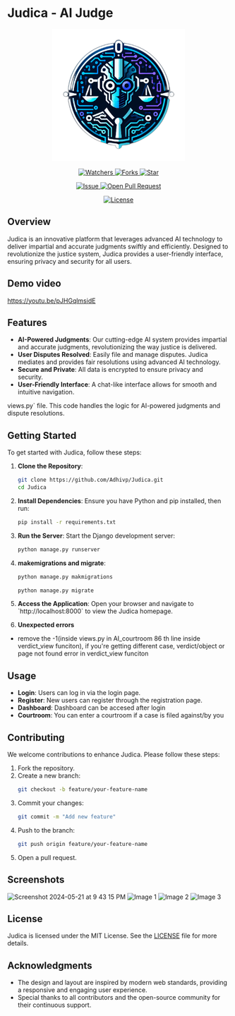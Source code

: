 # Judica - AI Judge
<p align="center">
    <img src="https://github.com/Adhivp/Judica/blob/master/Judica/static/images/logo.png" width=300 />
</p>
<p align="center">
    <p align="center">
        <a href="https://github.com/Adhivp/Judica" target="blank">
            <img src="https://img.shields.io/github/watchers/Adhivp/Judica?style=for-the-badge&logo=appveyor" alt="Watchers"/>
        </a>
        <a href="https://github.com/Adhivp/Judica/fork" target="blank">
            <img src="https://img.shields.io/github/forks/Adhivp/Judica?style=for-the-badge&logo=appveyor" alt="Forks"/>
        </a>
        <a href="https://github.com/Adhivp/Judica/stargazers" target="blank">
            <img src="https://img.shields.io/github/stars/Adhivp/Judica?style=for-the-badge&logo=appveyor" alt="Star"/>
        </a>
    </p>
    <p align="center">
        <a href="https://github.com/Adhivp/Judica/issues" target="blank">
            <img src="https://img.shields.io/github/issues/Adhivp/Judica?style=for-the-badge&logo=appveyor" alt="Issue"/>
        </a>
        <a href="https://github.com/Adhivp/Judica/pulls" target="blank">
            <img src="https://img.shields.io/github/issues-pr/Adhivp/Judica?style=for-the-badge&logo=appveyor" alt="Open Pull Request"/>
        </a>
    </p>
    <p align="center">
        <a href="https://github.com/Adhivp/Judica/blob/master/LICENSE" target="blank">
            <img src="https://img.shields.io/github/license/Adhivp/Judica?style=for-the-badge&logo=appveyor" alt="License" />
        </a>
    </p>
</p>

## Overview

Judica is an innovative platform that leverages advanced AI technology to deliver impartial and accurate judgments swiftly and efficiently. Designed to revolutionize the justice system, Judica provides a user-friendly interface, ensuring privacy and security for all users.

## Demo video
https://youtu.be/pJHGqlmsidE

## Features

- **AI-Powered Judgments**: Our cutting-edge AI system provides impartial and accurate judgments, revolutionizing the way justice is delivered.
- **User Disputes Resolved**: Easily file and manage disputes. Judica mediates and provides fair resolutions using advanced AI technology.
- **Secure and Private**: All data is encrypted to ensure privacy and security.
- **User-Friendly Interface**: A chat-like interface allows for smooth and intuitive navigation.

views.py` file. This code handles the logic for AI-powered judgments and dispute resolutions.


## Getting Started

To get started with Judica, follow these steps:

1. **Clone the Repository**:
    ```bash
    git clone https://github.com/Adhivp/Judica.git
    cd Judica
    ```

2. **Install Dependencies**:
    Ensure you have Python and pip installed, then run:
    ```bash
    pip install -r requirements.txt
    ```

3. **Run the Server**:
    Start the Django development server:
    ```bash
    python manage.py runserver
    ```
4. **makemigrations and migrate**:
    ```bash
    python manage.py makmigrations
    ```
    ```bash
    python manage.py migrate
    ```
5. **Access the Application**:
    Open your browser and navigate to \`http://localhost:8000\` to view the Judica homepage.

6. **Unexpected errors**
 - remove the -1(inside views.py in AI_courtroom 86 th line inside verdict_view funciton), if you're getting different case, verdict/object or page not found error in verdict_view funciton

    

## Usage

- **Login**: Users can log in via the login page.
- **Register**: New users can register through the registration page.
- **Dashboard**: Dashboard can be accesed after login
- **Courtroom**: You can enter a courtroom if a case is filed against/by you


## Contributing

We welcome contributions to enhance Judica. Please follow these steps:

1. Fork the repository.
2. Create a new branch:
    ```bash
    git checkout -b feature/your-feature-name
    ```
3. Commit your changes:
    ```bash
    git commit -m "Add new feature"
    ```
4. Push to the branch:
    ```bash
    git push origin feature/your-feature-name
    ```
5. Open a pull request.

## Screenshots

<img src="https://github.com/Adhivp/Judica/assets/92261845/054b4507-a944-4625-b854-53ea5df2089d" alt="Screenshot 2024-05-21 at 9 43 15 PM" width="770">
<img src="https://github.com/Adhivp/Judica/assets/92261845/7ec6fe3d-e031-4568-a9ab-0beee1e7fe19" alt="Image 1">
<img src="https://github.com/Adhivp/Judica/assets/92261845/a5315474-feb3-46ce-babb-3e60293dfd92" alt="Image 2">
<img src="https://github.com/Adhivp/Judica/assets/92261845/9773a4d4-2a13-4452-b6a8-66030b024f53" alt="Image 3">






## License

Judica is licensed under the MIT License. See the [LICENSE](LICENSE) file for more details.

## Acknowledgments

- The design and layout are inspired by modern web standards, providing a responsive and engaging user experience.
- Special thanks to all contributors and the open-source community for their continuous support.
